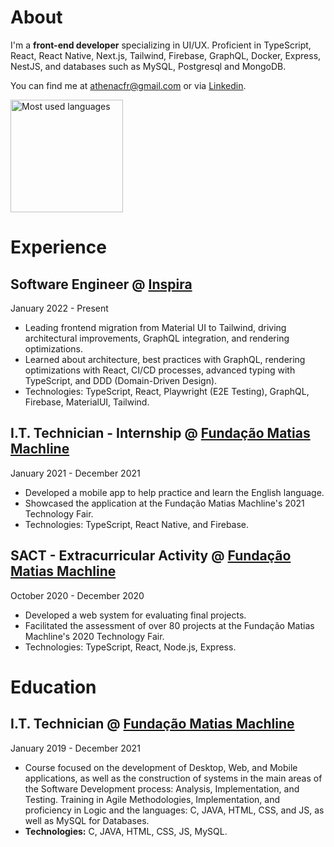 About
=====

I'm a **front-end developer** specializing in UI/UX. Proficient in TypeScript, React, React Native, Next.js, Tailwind, Firebase, GraphQL, Docker, Express, NestJS, and databases such as MySQL, Postgresql and MongoDB.

You can find me at <athenacfr@gmail.com> or via [Linkedin](https://www.linkedin.com/in/athenafreitas).

<img height="180em" alt="Most used languages" src="https://github-readme-stats.vercel.app/api/top-langs/?username=athenacfr&layout=compact&theme=catppuccin_mocha" />

Experience
==========

Software Engineer @ [Inspira](https://www.linkedin.com/company/inspiralegal/)
-----------------------------------------------------------------------------
January 2022 - Present
-   Leading frontend migration from Material UI to Tailwind, driving architectural improvements, GraphQL integration, and rendering optimizations.
-   Learned about architecture, best practices with GraphQL, rendering optimizations with React, CI/CD processes, advanced typing with TypeScript, and DDD (Domain-Driven Design).
-   Technologies: TypeScript, React, Playwright (E2E Testing), GraphQL, Firebase, MaterialUI, Tailwind.

I.T. Technician - Internship @ [Fundação Matias Machline](http://fundacaomatiasmachline.org.br/)
------------------------------------------------------------------------------------------------
January 2021 - December 2021
-   Developed a mobile app to help practice and learn the English language.
-   Showcased the application at the Fundação Matias Machline's 2021 Technology Fair.
-   Technologies: TypeScript, React Native, and Firebase.

SACT - Extracurricular Activity @ [Fundação Matias Machline](http://fundacaomatiasmachline.org.br/)
---------------------------------------------------------------------------------------------------
October 2020 - December 2020
-   Developed a web system for evaluating final projects.
-   Facilitated the assessment of over 80 projects at the Fundação Matias Machline's 2020 Technology Fair.
-   Technologies: TypeScript, React, Node.js, Express.

Education
=========

I.T. Technician @ [Fundação Matias Machline](http://fundacaomatiasmachline.org.br/)
-----------------------------------------------------------------------------------
January 2019 - December 2021
- Course focused on the development of Desktop, Web, and Mobile applications, as well as the construction of systems in the main areas of the Software Development process: Analysis, Implementation, and Testing. Training in Agile Methodologies, Implementation, and proficiency in Logic and the languages: C, JAVA, HTML, CSS, and JS, as well as MySQL for Databases.
- **Technologies:** C, JAVA, HTML, CSS, JS, MySQL.
